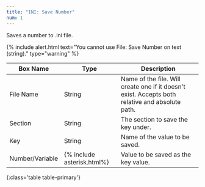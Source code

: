 ```yaml
---
title: "INI: Save Number"
num: 1
---
```


Saves a number to .ini file.

{% include alert.html text="You cannot use File: Save Number on text (string)." type="warning" %} 

| Box Name | Type | Description | 
|-------|--------|--------
|File Name|	String	|Name of the file. Will create one if it doesn't exist. Accepts both relative and absolute path.
|Section|	String|	The section to save the key under.
|Key	|String	|Name of the value to be saved.
|Number/Variable|	{% include asterisk.html%}|	Value to be saved as the key value.
{:class='table table-primary'}









